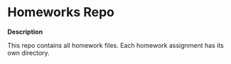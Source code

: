Homeworks Repo
================
**Description**

This repo contains all homework files. Each homework assignment has its own directory. 


